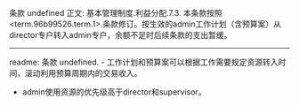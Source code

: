 条款 undefined 正文:
基本管理制度.利益分配.7.3. 本条款按照<term.96b99526.term.1>.条款修订。按生效的admin工作计划（含预算案）从director专户转入admin专户，余额不足时后续条款的支出暂缓。

---
readme:
条款 undefined. - 工作计划和预算案可以根据工作需要规定资源转入时间，滚动利用预算周期内的交易收入。
- admin使用资源的优先级高于director和supervisor。
